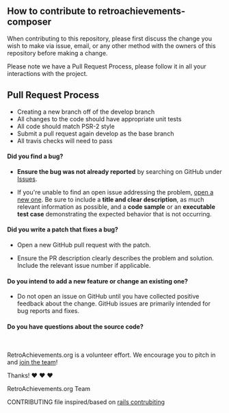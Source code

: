 ## How to contribute to retroachievements-composer

When contributing to this repository, please first discuss the change you wish to make via issue, email, or any other method with the owners of this repository before making a change.

Please note we have a Pull Request Process, please follow it in all your interactions with the project.

## Pull Request Process

* Creating a new branch off of the develop branch
* All changes to the code should have appropriate unit tests
* All code should match PSR-2 style
* Submit a pull request again develop as the base branch
* All travis checks will need to pass
#### **Did you find a bug?**


* **Ensure the bug was not already reported** by searching on GitHub under [Issues](https://github.com/joestrong/retroachievements-composer/issues).


* If you're unable to find an open issue addressing the problem, [open a new one](https://github.com/joestrong/retroachievements-composer/issues/new). Be sure to include a **title and clear description**, as much relevant information as possible, and a **code sample** or an **executable test case** demonstrating the expected behavior that is not occurring.


#### **Did you write a patch that fixes a bug?**


* Open a new GitHub pull request with the patch.


* Ensure the PR description clearly describes the problem and solution. Include the relevant issue number if applicable.


#### **Do you intend to add a new feature or change an existing one?**


* Do not open an issue on GitHub until you have collected positive feedback about the change. GitHub issues are primarily intended for bug reports and fixes.


#### **Do you have questions about the source code?**


</br>


RetroAchievements.org is a volunteer effort. We encourage you to pitch in and [join the team](https://github.com/joestrong/retroachievements-composer/graphs/contributors)!


Thanks! :heart: :heart: :heart:


RetroAchievements.org Team


CONTRIBUTING file inspired/based on [rails contrubiting](https://github.com/rails/rails/blob/master/CONTRIBUTING.md)